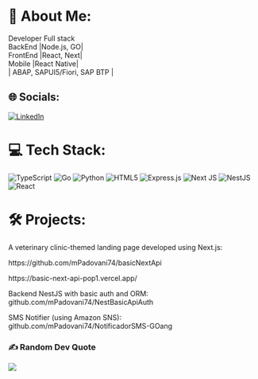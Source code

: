 # 💫 About Me:
Developer Full stack  <br>BackEnd |Node.js, GO| <br>FrontEnd |React, Next|<br>Mobile |React Native|<br>| ABAP, SAPUI5/Fiori, SAP BTP | 


## 🌐 Socials:
[![LinkedIn](https://img.shields.io/badge/LinkedIn-%230077B5.svg?logo=linkedin&logoColor=white)](https://linkedin.com/in/matheus-padovani-0060261a7) 

# 💻 Tech Stack:
![TypeScript](https://img.shields.io/badge/typescript-%23007ACC.svg?style=for-the-badge&logo=typescript&logoColor=white) ![Go](https://img.shields.io/badge/go-%2300ADD8.svg?style=for-the-badge&logo=go&logoColor=white) ![Python](https://img.shields.io/badge/python-3670A0?style=for-the-badge&logo=python&logoColor=ffdd54) ![HTML5](https://img.shields.io/badge/html5-%23E34F26.svg?style=for-the-badge&logo=html5&logoColor=white) ![Express.js](https://img.shields.io/badge/express.js-%23404d59.svg?style=for-the-badge&logo=express&logoColor=%2361DAFB) ![Next JS](https://img.shields.io/badge/Next-black?style=for-the-badge&logo=next.js&logoColor=white) ![NestJS](https://img.shields.io/badge/nestjs-%23E0234E.svg?style=for-the-badge&logo=nestjs&logoColor=white) ![React](https://img.shields.io/badge/react-%2320232a.svg?style=for-the-badge&logo=react&logoColor=%2361DAFB) 
# 🛠️ Projects:
​A veterinary clinic-themed landing page developed using Next.js:
<p>https://github.com/mPadovani74/basicNextApi<p></p>
https://basic-next-api-pop1.vercel.app/

Backend NestJS with basic auth and ORM:<br>github.com/mPadovani74/NestBasicApiAuth

SMS Notifier (using Amazon SNS):<br>github.com/mPadovani74/NotificadorSMS-GOang

### ✍️ Random Dev Quote
![](https://quotes-github-readme.vercel.app/api?type=horizontal&theme=radical)

<!-- Proudly created with GPRM ( https://gprm.itsvg.in ) -->
